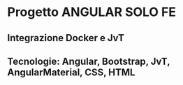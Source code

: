 # Progetto ANGULAR SOLO FE
## Integrazione Docker e JvT
## Tecnologie: Angular, Bootstrap, JvT, AngularMaterial, CSS, HTML
